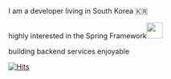 
<div style = "display:flex;">
  I am a developer living in South Korea 🇰🇷
</div>

<div style = "display:flex;">

highly interested in the Spring Framework<img width = 32 height = auto src="https://img.shields.io/badge/-white?style=flat-square&logo=spring">

</div>
<div style = "display:flex;">
building backend services enjoyable
</div>

<div style = "display:flex;">

[![Hits](https://hits.seeyoufarm.com/api/count/incr/badge.svg?url=https%3A%2F%2Fgithub.com%2Fgjbae1212%2Fhit-counter&count_bg=%233DA6C8&title_bg=%23555555&icon=&icon_color=%23E7E7E7&title=%F0%9F%8D%80&edge_flat=false)](https://hits.seeyoufarm.com)
</div>
